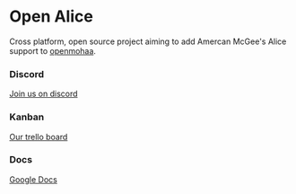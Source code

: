 # Open Alice

Cross platform, open source project aiming to add Amercan McGee's Alice support to [openmohaa](https://github.com/openmoh/openmohaa).



### Discord
[Join us on discord](https://discord.gg/veCqHXWW)



### Kanban
[Our trello board](https://trello.com/b/7QwyV2F4/openalice)


### Docs
[Google Docs](https://drive.google.com/drive/folders/1VfgnA8uchfEAsQpW0tnLjUhs6uW7zxEv?usp=sharing)
